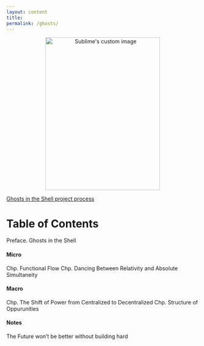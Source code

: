 ```yaml
---
layout: content
title: 
permalink: /ghosts/
---
```


<p align="center">
  <img width="300" height="400" src="https://c1.staticflickr.com/5/4796/38914698780_ac39eb41f4_b.jpg" alt="Sublime's custom image"/>
</p>

[Ghosts in the Shell project process](https://github.com/allenleein/brains/projects/15)

# Table of Contents

Preface. Ghosts in the Shell

#### Micro

Chp. Functional Flow
Chp. Dancing Between Relativity and Absolute Simultaneity

#### Macro

Chp. The Shift of Power from Centralized to Decentralized
Chp. Structure of Oppurunities

#### Notes 

The Future won’t be better without building hard 




